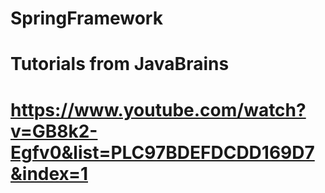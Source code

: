 # SpringFramework
# Tutorials from JavaBrains
# https://www.youtube.com/watch?v=GB8k2-Egfv0&list=PLC97BDEFDCDD169D7&index=1

